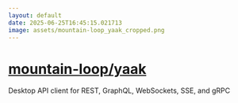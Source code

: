 ```yaml
---
layout: default
date: 2025-06-25T16:45:15.021713
image: assets/mountain-loop_yaak_cropped.png
---
```


# [mountain-loop/yaak](https://github.com/mountain-loop/yaak)

Desktop API client for REST, GraphQL, WebSockets, SSE, and gRPC
